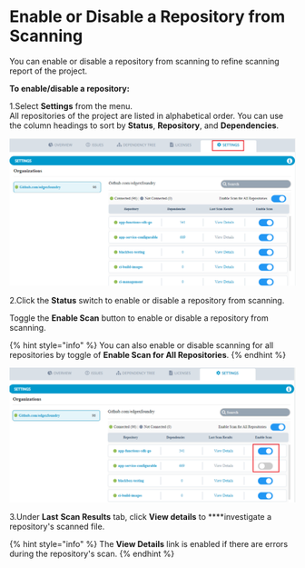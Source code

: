 # Enable or Disable a Repository from Scanning

You can enable or disable a repository from scanning to refine scanning report of the project.

**To enable/disable a repository:**

1.Select **Settings** from the menu.  
All repositories of the project are listed in alphabetical order. You can use the column headings to sort by **Status**, **Repository**, and **Dependencies**.

![Settings](../../.gitbook/assets/settings%20%282%29.png)

2.Click the **Status** switch to enable or disable a repository from scanning.

Toggle the **Enable Scan** button to enable or disable a repository from scanning. 

{% hint style="info" %}
You can also enable or disable scanning for all repositories by toggle of **Enable Scan for All Repositories**. 
{% endhint %}

![Enable Scan](../../.gitbook/assets/enable_scan.png)

3.Under **Last** **Scan Results** tab, click **View details** to ****investigate a repository's scanned file.

{% hint style="info" %}
The **View Details** link is enabled if there are errors during the repository's scan.
{% endhint %}









